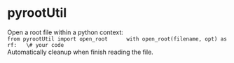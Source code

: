 # pyrootUtil

Open a root file within a python context:  
`
from pyrootUtil import open_root     
with open_root(filename, opt) as rf:  
  \# your code           
`         
Automatically cleanup when finish reading the file.  

